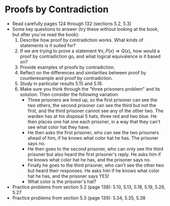 # Proofs by Contradiction

- Read carefully pages 124 through 132 (sections 5.2, 5.3)
- Some key questions to answer (try these without looking at the book, but after you've read the book):
    1. Describe how proof by contradiction works. What kinds of statements is it suited for?
    2. If we are trying to prove a statement $\forall x,\,P(x)\Rightarrow Q(x)$, how would a proof by contradiction go, and what logical equivalence is it based on?
    3. Provide examples of proofs by contradiction.
    4. Reflect on the differences and similarities between proof by counterexample and proof by contradiction.
    5. Study in particular results 5.15 and 5.16.
    6. Make sure you think through the "three prisoners problem" and its solution. Then consider the following variation:
        - Three prisoners are lined up, so the first prisoner can see the two others, the second prisoner can see the third but not the first, and the third prisoner cannot see any of the other two. The warden has at his disposal 5 hats, three red and two blue. He then places one hat one each prisoner, in a way that they can't see what color hat they have.
        - He then asks the first prisoner, who can see the two prisoners ahead of him, if he knows what color hat he has. The prisoner says no.
        - He then goes to the second prisoner, who can only see the third prisoner but also heard the first prisoner's reply. He asks him if he knows what color hat he has, and the prisoner says no.
        - Finally he goes to the third prisoner, who can't see the other two but heard their responses. He asks him if he knows what color hat he has, and the prisoner says YES!
        - What color is the prisoner's hat?
- Practice problems from section 5.2 (page 138): 5.10, 5.13, 5.18, 5.19, 5.26, 5.27
- Practice problems from section 5.3 (page 139): 5.34, 5.35, 5.38

